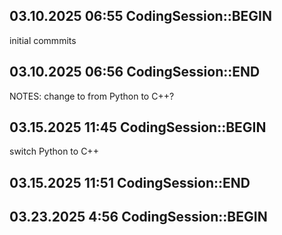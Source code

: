 ## 03.10.2025 06:55 CodingSession::BEGIN

initial commmits

## 03.10.2025 06:56 CodingSession::END

NOTES: change to from Python to C++?

## 03.15.2025 11:45 CodingSession::BEGIN

switch Python to C++

## 03.15.2025 11:51 CodingSession::END

## 03.23.2025 4:56 CodingSession::BEGIN
